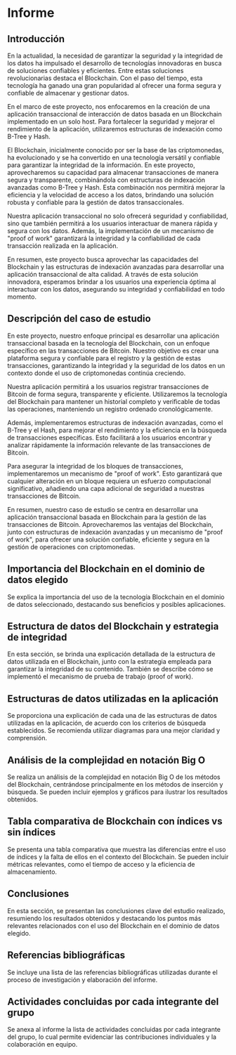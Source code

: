 # Informe

## Introducción

En la actualidad, la necesidad de garantizar la seguridad y la integridad de los datos ha impulsado el desarrollo de tecnologías innovadoras en busca de soluciones confiables y eficientes. Entre estas soluciones revolucionarias destaca el Blockchain. Con el paso del tiempo, esta tecnología ha ganado una gran popularidad al ofrecer una forma segura y confiable de almacenar y gestionar datos.

En el marco de este proyecto, nos enfocaremos en la creación de una aplicación transaccional de interacción de datos basada en un Blockchain implementado en un solo host. Para fortalecer la seguridad y mejorar el rendimiento de la aplicación, utilizaremos estructuras de indexación como B-Tree y Hash.

El Blockchain, inicialmente conocido por ser la base de las criptomonedas, ha evolucionado y se ha convertido en una tecnología versátil y confiable para garantizar la integridad de la información. En este proyecto, aprovecharemos su capacidad para almacenar transacciones de manera segura y transparente, combinándola con estructuras de indexación avanzadas como B-Tree y Hash. Esta combinación nos permitirá mejorar la eficiencia y la velocidad de acceso a los datos, brindando una solución robusta y confiable para la gestión de datos transaccionales.

Nuestra aplicación transaccional no solo ofrecerá seguridad y confiabilidad, sino que también permitirá a los usuarios interactuar de manera rápida y segura con los datos. Además, la implementación de un mecanismo de "proof of work" garantizará la integridad y la confiabilidad de cada transacción realizada en la aplicación.

En resumen, este proyecto busca aprovechar las capacidades del Blockchain y las estructuras de indexación avanzadas para desarrollar una aplicación transaccional de alta calidad. A través de esta solución innovadora, esperamos brindar a los usuarios una experiencia óptima al interactuar con los datos, asegurando su integridad y confiabilidad en todo momento.

## Descripción del caso de estudio

En este proyecto, nuestro enfoque principal es desarrollar una aplicación transaccional basada en la tecnología del Blockchain, con un enfoque específico en las transacciones de Bitcoin. Nuestro objetivo es crear una plataforma segura y confiable para el registro y la gestión de estas transacciones, garantizando la integridad y la seguridad de los datos en un contexto donde el uso de criptomonedas continúa creciendo.

Nuestra aplicación permitirá a los usuarios registrar transacciones de Bitcoin de forma segura, transparente y eficiente. Utilizaremos la tecnología del Blockchain para mantener un historial completo y verificable de todas las operaciones, manteniendo un registro ordenado cronológicamente.

Además, implementaremos estructuras de indexación avanzadas, como el B-Tree y el Hash, para mejorar el rendimiento y la eficiencia en la búsqueda de transacciones específicas. Esto facilitará a los usuarios encontrar y analizar rápidamente la información relevante de las transacciones de Bitcoin.

Para asegurar la integridad de los bloques de transacciones, implementaremos un mecanismo de "proof of work". Esto garantizará que cualquier alteración en un bloque requiera un esfuerzo computacional significativo, añadiendo una capa adicional de seguridad a nuestras transacciones de Bitcoin.

En resumen, nuestro caso de estudio se centra en desarrollar una aplicación transaccional basada en Blockchain para la gestión de las transacciones de Bitcoin. Aprovecharemos las ventajas del Blockchain, junto con estructuras de indexación avanzadas y un mecanismo de "proof of work", para ofrecer una solución confiable, eficiente y segura en la gestión de operaciones con criptomonedas.

## Importancia del Blockchain en el dominio de datos elegido

Se explica la importancia del uso de la tecnología Blockchain en el dominio de datos seleccionado, destacando sus beneficios y posibles aplicaciones.

## Estructura de datos del Blockchain y estrategia de integridad

En esta sección, se brinda una explicación detallada de la estructura de datos utilizada en el Blockchain, junto con la estrategia empleada para garantizar la integridad de su contenido. También se describe cómo se implementó el mecanismo de prueba de trabajo (proof of work).

## Estructuras de datos utilizadas en la aplicación

Se proporciona una explicación de cada una de las estructuras de datos utilizadas en la aplicación, de acuerdo con los criterios de búsqueda establecidos. Se recomienda utilizar diagramas para una mejor claridad y comprensión.

## Análisis de la complejidad en notación Big O

Se realiza un análisis de la complejidad en notación Big O de los métodos del Blockchain, centrándose principalmente en los métodos de inserción y búsqueda. Se pueden incluir ejemplos y gráficos para ilustrar los resultados obtenidos.

## Tabla comparativa de Blockchain con índices vs sin índices

Se presenta una tabla comparativa que muestra las diferencias entre el uso de índices y la falta de ellos en el contexto del Blockchain. Se pueden incluir métricas relevantes, como el tiempo de acceso y la eficiencia de almacenamiento.

## Conclusiones

En esta sección, se presentan las conclusiones clave del estudio realizado, resumiendo los resultados obtenidos y destacando los puntos más relevantes relacionados con el uso del Blockchain en el dominio de datos elegido.

## Referencias bibliográficas

Se incluye una lista de las referencias bibliográficas utilizadas durante el proceso de investigación y elaboración del informe.

## Actividades concluidas por cada integrante del grupo

Se anexa al informe la lista de actividades concluidas por cada integrante del grupo, lo cual permite evidenciar las contribuciones individuales y la colaboración en equipo.

